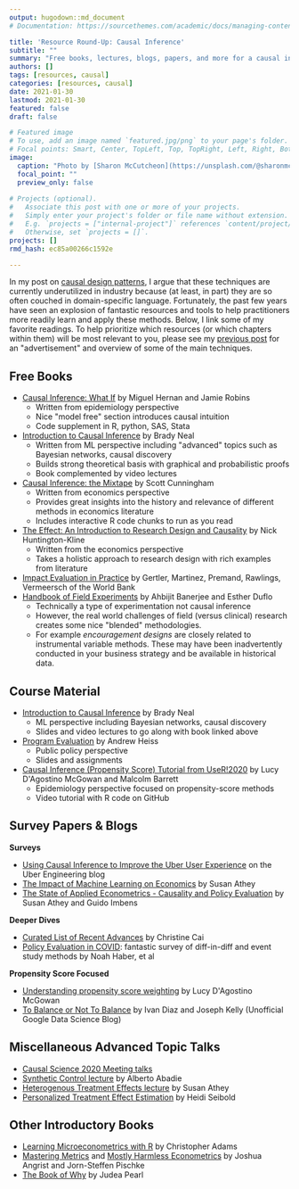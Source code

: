 ```yaml
---
output: hugodown::md_document
# Documentation: https://sourcethemes.com/academic/docs/managing-content/

title: 'Resource Round-Up: Causal Inference'
subtitle: ""
summary: "Free books, lectures, blogs, papers, and more for a causal inference crash course"
authors: []
tags: [resources, causal]
categories: [resources, causal]
date: 2021-01-30
lastmod: 2021-01-30
featured: false
draft: false

# Featured image
# To use, add an image named `featured.jpg/png` to your page's folder.
# Focal points: Smart, Center, TopLeft, Top, TopRight, Left, Right, BottomLeft, Bottom, BottomRight.
image:
  caption: "Photo by [Sharon McCutcheon](https://unsplash.com/@sharonmccutcheon) on Unsplash"
  focal_point: ""
  preview_only: false
  
# Projects (optional).
#   Associate this post with one or more of your projects.
#   Simply enter your project's folder or file name without extension.
#   E.g. `projects = ["internal-project"]` references `content/project/deep-learning/index.md`.
#   Otherwise, set `projects = []`.
projects: []
rmd_hash: ec85a00266c1592e

---
```


In my post on [causal design patterns](/post/causal-design-patterns/), I argue that these techniques are currently underutilized in industry because (at least, in part) they are so often couched in domain-specific language. Fortunately, the past few years have seen an explosion of fantastic resources and tools to help practitioners more readily learn and apply these methods. Below, I link some of my favorite readings. To help prioritize which resources (or which chapters within them) will be most relevant to you, please see my [previous post](/post/causal-design-patterns/) for an "advertisement" and overview of some of the main techniques.

Free Books
----------

-   [Causal Inference: What If](https://www.hsph.harvard.edu/miguel-hernan/causal-inference-book/) by Miguel Hernan and Jamie Robins
    -   Written from epidemiology perspective
    -   Nice "model free" section introduces causal intuition
    -   Code supplement in R, python, SAS, Stata
-   [Introduction to Causal Inference](https://www.bradyneal.com/causal-inference-course) by Brady Neal
    -   Written from ML perspective including "advanced" topics such as Bayesian networks, causal discovery
    -   Builds strong theoretical basis with graphical and probabilistic proofs
    -   Book complemented by video lectures
-   [Causal Inference: the Mixtape](https://mixtape.scunning.com/) by Scott Cunningham
    -   Written from economics perspective
    -   Provides great insights into the history and relevance of different methods in economics literature
    -   Includes interactive R code chunks to run as you read
-   [The Effect: An Introduction to Research Design and Causality](https://nickchk.com/causalitybook.html) by Nick Huntington-Kline
    -   Written from the economics perspective
    -   Takes a holistic approach to research design with rich examples from literature
-   [Impact Evaluation in Practice](https://openknowledge.worldbank.org/handle/10986/25030) by Gertler, Martinez, Premand, Rawlings, Vermeersch of the World Bank
-   [Handbook of Field Experiments](https://www.povertyactionlab.org/page/handbook-field-experiments) by Ahbijit Banerjee and Esther Duflo
    -   Technically a type of experimentation not causal inference
    -   However, the real world challenges of field (versus clinical) research creates some nice "blended" methodologies.
    -   For example *encouragement designs* are closely related to instrumental variable methods. These may have been inadvertently conducted in your business strategy and be available in historical data.

Course Material
---------------

-   [Introduction to Causal Inference](https://www.bradyneal.com/causal-inference-course) by Brady Neal
    -   ML perspective including Bayesian networks, causal discovery
    -   Slides and video lectures to go along with book linked above
-   [Program Evaluation](https://evalf19.classes.andrewheiss.com/) by Andrew Heiss
    -   Public policy perspective
    -   Slides and assignments
-   [Causal Inference (Propensity Score) Tutorial from UseR!2020](https://github.com/LucyMcGowan/user2020-causal-inference) by Lucy D'Agostino McGowan and Malcolm Barrett
    -   Epidemiology perspective focused on propensity-score methods
    -   Video tutorial with R code on GitHub

Survey Papers & Blogs
---------------------

**Surveys**

-   [Using Causal Inference to Improve the Uber User Experience](https://eng.uber.com/causal-inference-at-uber/) on the Uber Engineering blog
-   [The Impact of Machine Learning on Economics](https://www.nber.org/system/files/chapters/c14009/c14009.pdf) by Susan Athey
-   [The State of Applied Econometrics - Causality and Policy Evaluation](https://arxiv.org/abs/1607.00699) by Susan Athey and Guido Imbens

**Deeper Dives**

-   [Curated List of Recent Advances](https://christinecai.github.io/PublicGoods/applied_micro_methods.pdf) by Christine Cai
-   [Policy Evaluation in COVID](https://arxiv.org/abs/2009.01940): fantastic survey of diff-in-diff and event study methods by Noah Haber, et al

**Propensity Score Focused**

-   [Understanding propensity score weighting](https://livefreeordichotomize.com/2019/01/17/understanding-propensity-score-weighting/) by Lucy D'Agostino McGowan
-   [To Balance or Not To Balance](https://www.unofficialgoogledatascience.com/2016/06/to-balance-or-not-to-balance.html) by Ivan Diaz and Joseph Kelly (Unofficial Google Data Science Blog)

Miscellaneous Advanced Topic Talks
----------------------------------

-   [Causal Science 2020 Meeting talks](https://causalscience.org/programme/about/)
-   [Synthetic Control lecture](https://www.youtube.com/watch?v=nKzNp-qpE-I&list=PLoazKTcS0RzZ1SUgeOgc6SWt51gfT80N0&index=11) by Alberto Abadie
-   [Heterogenous Treatment Effects lecture](https://www.youtube.com/watch?v=oZoizsX3bts&list=PLoazKTcS0RzZ1SUgeOgc6SWt51gfT80N0&index=7) by Susan Athey
-   [Personalized Treatment Effect Estimation](https://www.youtube.com/watch?v=NRzObclZVT8) by Heidi Seibold

Other Introductory Books
------------------------

-   [Learning Microeconometrics with R](https://www.routledge.com/Learning-Microeconometrics-with-R/Adams/p/book/9780367255381) by Christopher Adams
-   [Mastering Metrics](https://www.amazon.com/gp/product/0691152845/ref=ox_sc_act_title_3?smid=ATVPDKIKX0DER&psc=1) and [Mostly Harmless Econometrics](https://www.amazon.com/Mostly-Harmless-Econometrics-Empiricists-Companion/dp/0691120358/ref=pd_sbs_14_1/134-6784964-9794862?_encoding=UTF8&pd_rd_i=0691120358&pd_rd_r=ebba5491-d197-4e79-be24-ec7e1c2bda17&pd_rd_w=xvRCC&pd_rd_wg=dpUZo&pf_rd_p=bc074051-81d1-4874-a3fd-fd0c867ce3b4&pf_rd_r=69D56CVPRFHAWNKFARBY&psc=1&refRID=69D56CVPRFHAWNKFARBY) by Joshua Angrist and Jorn-Steffen Pischke
-   [The Book of Why](https://www.amazon.com/Book-Why-Science-Cause-Effect/dp/046509760X/ref=sr_1_1?dchild=1&keywords=book+of+why&qid=1596111613&s=books&sr=1-1) by Judea Pearl

